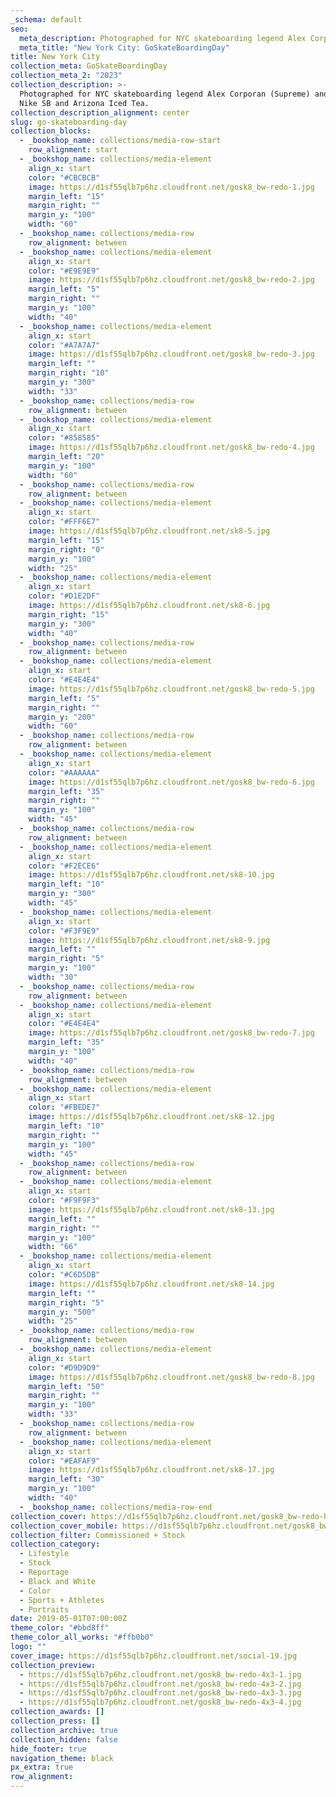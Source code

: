 ```yaml
---
_schema: default
seo:
  meta_description: Photographed for NYC skateboarding legend Alex Corporan (Supreme) and sponsors Nike SB and Arizona Iced Tea.
  meta_title: "New York City: GoSkateBoardingDay"
title: New York City
collection_meta: GoSkateBoardingDay
collection_meta_2: "2023"
collection_description: >-
  Photographed for NYC skateboarding legend Alex Corporan (Supreme) and sponsors
  Nike SB and Arizona Iced Tea.
collection_description_alignment: center
slug: go-skateboarding-day
collection_blocks:
  - _bookshop_name: collections/media-row-start
    row_alignment: start
  - _bookshop_name: collections/media-element
    align_x: start
    color: "#CBCBCB"
    image: https://d1sf55qlb7p6hz.cloudfront.net/gosk8_bw-redo-1.jpg
    margin_left: "15"
    margin_right: ""
    margin_y: "100"
    width: "60"
  - _bookshop_name: collections/media-row
    row_alignment: between
  - _bookshop_name: collections/media-element
    align_x: start
    color: "#E9E9E9"
    image: https://d1sf55qlb7p6hz.cloudfront.net/gosk8_bw-redo-2.jpg
    margin_left: "5"
    margin_right: ""
    margin_y: "100"
    width: "40"
  - _bookshop_name: collections/media-element
    align_x: start
    color: "#A7A7A7"
    image: https://d1sf55qlb7p6hz.cloudfront.net/gosk8_bw-redo-3.jpg
    margin_left: ""
    margin_right: "10"
    margin_y: "300"
    width: "33"
  - _bookshop_name: collections/media-row
    row_alignment: between
  - _bookshop_name: collections/media-element
    align_x: start
    color: "#858585"
    image: https://d1sf55qlb7p6hz.cloudfront.net/gosk8_bw-redo-4.jpg
    margin_left: "20"
    margin_y: "100"
    width: "60"
  - _bookshop_name: collections/media-row
    row_alignment: between
  - _bookshop_name: collections/media-element
    align_x: start
    color: "#FFF6E7"
    image: https://d1sf55qlb7p6hz.cloudfront.net/sk8-5.jpg
    margin_left: "15"
    margin_right: "0"
    margin_y: "100"
    width: "25"
  - _bookshop_name: collections/media-element
    align_x: start
    color: "#D1E2DF"
    image: https://d1sf55qlb7p6hz.cloudfront.net/sk8-6.jpg
    margin_right: "15"
    margin_y: "300"
    width: "40"
  - _bookshop_name: collections/media-row
    row_alignment: between
  - _bookshop_name: collections/media-element
    align_x: start
    color: "#E4E4E4"
    image: https://d1sf55qlb7p6hz.cloudfront.net/gosk8_bw-redo-5.jpg
    margin_left: "5"
    margin_right: ""
    margin_y: "200"
    width: "60"
  - _bookshop_name: collections/media-row
    row_alignment: between
  - _bookshop_name: collections/media-element
    align_x: start
    color: "#AAAAAA"
    image: https://d1sf55qlb7p6hz.cloudfront.net/gosk8_bw-redo-6.jpg
    margin_left: "35"
    margin_right: ""
    margin_y: "100"
    width: "45"
  - _bookshop_name: collections/media-row
    row_alignment: between
  - _bookshop_name: collections/media-element
    align_x: start
    color: "#F2ECE6"
    image: https://d1sf55qlb7p6hz.cloudfront.net/sk8-10.jpg
    margin_left: "10"
    margin_y: "300"
    width: "45"
  - _bookshop_name: collections/media-element
    align_x: start
    color: "#F3F9E9"
    image: https://d1sf55qlb7p6hz.cloudfront.net/sk8-9.jpg
    margin_left: ""
    margin_right: "5"
    margin_y: "100"
    width: "30"
  - _bookshop_name: collections/media-row
    row_alignment: between
  - _bookshop_name: collections/media-element
    align_x: start
    color: "#E4E4E4"
    image: https://d1sf55qlb7p6hz.cloudfront.net/gosk8_bw-redo-7.jpg
    margin_left: "35"
    margin_y: "100"
    width: "40"
  - _bookshop_name: collections/media-row
    row_alignment: between
  - _bookshop_name: collections/media-element
    align_x: start
    color: "#FBEDE7"
    image: https://d1sf55qlb7p6hz.cloudfront.net/sk8-12.jpg
    margin_left: "10"
    margin_right: ""
    margin_y: "100"
    width: "45"
  - _bookshop_name: collections/media-row
    row_alignment: between
  - _bookshop_name: collections/media-element
    align_x: start
    color: "#F9F9F3"
    image: https://d1sf55qlb7p6hz.cloudfront.net/sk8-13.jpg
    margin_left: ""
    margin_right: ""
    margin_y: "100"
    width: "66"
  - _bookshop_name: collections/media-element
    align_x: start
    color: "#C6D5DB"
    image: https://d1sf55qlb7p6hz.cloudfront.net/sk8-14.jpg
    margin_left: ""
    margin_right: "5"
    margin_y: "500"
    width: "25"
  - _bookshop_name: collections/media-row
    row_alignment: between
  - _bookshop_name: collections/media-element
    align_x: start
    color: "#D9D9D9"
    image: https://d1sf55qlb7p6hz.cloudfront.net/gosk8_bw-redo-8.jpg
    margin_left: "50"
    margin_right: ""
    margin_y: "100"
    width: "33"
  - _bookshop_name: collections/media-row
    row_alignment: between
  - _bookshop_name: collections/media-element
    align_x: start
    color: "#EAFAF9"
    image: https://d1sf55qlb7p6hz.cloudfront.net/sk8-17.jpg
    margin_left: "30"
    margin_y: "100"
    width: "40"
  - _bookshop_name: collections/media-row-end
collection_cover: https://d1sf55qlb7p6hz.cloudfront.net/gosk8_bw-redo-horizontal-1.jpg
collection_cover_mobile: https://d1sf55qlb7p6hz.cloudfront.net/gosk8_bw-redo-vertical-1.jpg
collection_filter: Commissioned + Stock
collection_category:
  - Lifestyle
  - Stock
  - Reportage
  - Black and White
  - Color
  - Sports + Athletes
  - Portraits
date: 2019-05-01T07:00:00Z
theme_color: "#bbd8ff"
theme_color_all_works: "#ffb0b0"
logo: ""
cover_image: https://d1sf55qlb7p6hz.cloudfront.net/social-19.jpg
collection_preview:
  - https://d1sf55qlb7p6hz.cloudfront.net/gosk8_bw-redo-4x3-1.jpg
  - https://d1sf55qlb7p6hz.cloudfront.net/gosk8_bw-redo-4x3-2.jpg
  - https://d1sf55qlb7p6hz.cloudfront.net/gosk8_bw-redo-4x3-3.jpg
  - https://d1sf55qlb7p6hz.cloudfront.net/gosk8_bw-redo-4x3-4.jpg
collection_awards: []
collection_press: []
collection_archive: true
collection_hidden: false
hide_footer: true
navigation_theme: black
px_extra: true
row_alignment:
---
```

